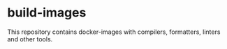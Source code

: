 # build-images
This repository contains docker-images with compilers, formatters, linters and other tools.
